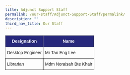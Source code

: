 ```yaml
---
title: Adjunct Support Staff
permalink: /our-staff/Adjunct-Support-Staff/permalink/
description: ""
third_nav_title: Our Staff
---
```



<style type="text/css">
.tg  {border-collapse:collapse;border-spacing:0;}
.tg td{border-color:black;border-style:solid;border-width:1px;font-family:Arial, sans-serif;font-size:14px;
  overflow:hidden;padding:10px 5px;word-break:normal;}
.tg th{border-color:black;border-style:solid;border-width:1px;font-family:Arial, sans-serif;font-size:14px;
  font-weight:normal;overflow:hidden;padding:10px 5px;word-break:normal;}
.tg .tg-ygxi{background-color:#27287B;border-color:inherit;color:#FFF;font-weight:bold;text-align:center;vertical-align:top}
.tg .tg-pfgq{border-color:inherit;color:#222;text-align:left;vertical-align:top}
.tg .tg-brl1{color:#222;text-align:left;vertical-align:top}
</style>
<table class="tg">
<thead>
  <tr>
    <th class="tg-ygxi">Designation</th>
    <th class="tg-ygxi">Name</th>
  </tr>
</thead>
<tbody>
  <tr>
    <td class="tg-pfgq">Desktop Engineer </td>
    <td class="tg-pfgq">Mr Tan Eng Lee</td>
  </tr>
  <tr>
    <td class="tg-brl1">Librarian</td>
    <td class="tg-brl1">Mdm Noraisah Bte Khair</td>
  </tr>
</tbody>
</table>